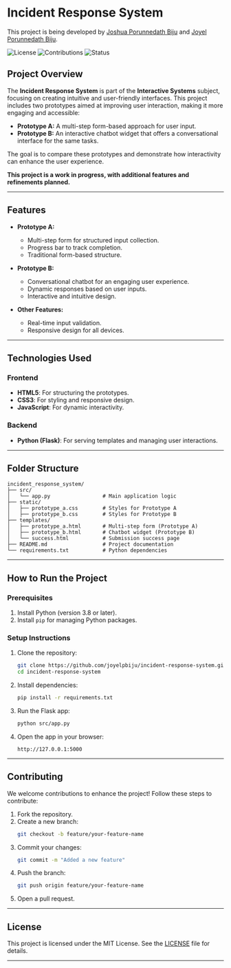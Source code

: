 # **Incident Response System**

This project is being developed by [Joshua Porunnedath Biju](https://github.com/JOSHUAPBIJU) and [Joyel Porunnedath Biju](https://github.com/joyelpbiju).

![License](https://img.shields.io/badge/license-MIT-green) ![Contributions](https://img.shields.io/badge/contributions-welcome-brightgreen) ![Status](https://img.shields.io/badge/status-active-brightgreen)

## **Project Overview**

The **Incident Response System** is part of the **Interactive Systems** subject, focusing on creating intuitive and user-friendly interfaces. This project includes two prototypes aimed at improving user interaction, making it more engaging and accessible:
- **Prototype A:** A multi-step form-based approach for user input.
- **Prototype B:** An interactive chatbot widget that offers a conversational interface for the same tasks.

The goal is to compare these prototypes and demonstrate how interactivity can enhance the user experience.

**This project is a work in progress, with additional features and refinements planned.**

---

## **Features**

- **Prototype A:**
  - Multi-step form for structured input collection.
  - Progress bar to track completion.
  - Traditional form-based structure.

- **Prototype B:**
  - Conversational chatbot for an engaging user experience.
  - Dynamic responses based on user inputs.
  - Interactive and intuitive design.

- **Other Features:**
  - Real-time input validation.
  - Responsive design for all devices.

---

## **Technologies Used**

### **Frontend**
- **HTML5**: For structuring the prototypes.
- **CSS3**: For styling and responsive design.
- **JavaScript**: For dynamic interactivity.

### **Backend**
- **Python (Flask)**: For serving templates and managing user interactions.

---

## **Folder Structure**

```
incident_response_system/
├── src/
│   └── app.py                 # Main application logic
├── static/
│   ├── prototype_a.css        # Styles for Prototype A
│   ├── prototype_b.css        # Styles for Prototype B
├── templates/
│   ├── prototype_a.html       # Multi-step form (Prototype A)
│   ├── prototype_b.html       # Chatbot widget (Prototype B)
│   └── success.html           # Submission success page
├── README.md                  # Project documentation
└── requirements.txt           # Python dependencies
```

---

## **How to Run the Project**

### **Prerequisites**
1. Install Python (version 3.8 or later).
2. Install `pip` for managing Python packages.

### **Setup Instructions**
1. Clone the repository:
   ```bash
   git clone https://github.com/joyelpbiju/incident-response-system.git
   cd incident-response-system
   ```
2. Install dependencies:
   ```bash
   pip install -r requirements.txt
   ```
3. Run the Flask app:
   ```bash
   python src/app.py
   ```
4. Open the app in your browser:
   ```
   http://127.0.0.1:5000
   ```

---

## **Contributing**

We welcome contributions to enhance the project! Follow these steps to contribute:
1. Fork the repository.
2. Create a new branch:
   ```bash
   git checkout -b feature/your-feature-name
   ```
3. Commit your changes:
   ```bash
   git commit -m "Added a new feature"
   ```
4. Push the branch:
   ```bash
   git push origin feature/your-feature-name
   ```
5. Open a pull request.

---

## **License**

This project is licensed under the MIT License. See the [LICENSE](LICENSE) file for details.

---
